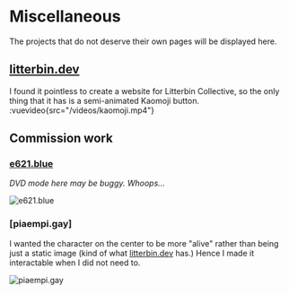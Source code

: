 # Miscellaneous
The projects that do not deserve their own pages will be displayed here.

## [litterbin.dev](https://litterbin.dev)
I found it pointless to create a website for Litterbin Collective, so the only
thing that it has is a semi-animated Kaomoji button.
:vuevideo{src="/videos/kaomoji.mp4"}

## Commission work
### [e621.blue](https://e621.blue)
*DVD mode here may be buggy. Whoops...*

![e621.blue](/images/e621.blue.png)

### [piaempi.gay]
I wanted the character on the center to be more "alive" rather than being just
a static image (kind of what [litterbin.dev](https://litterbin.dev) has.) Hence
I made it interactable when I did not need to.

![piaempi.gay](/images/piaempi.gay.png)